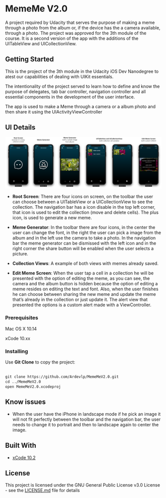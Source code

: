 # MemeMe V2.0

A project required by Udacity that serves the purpose of making a meme through a photo from the album or, if the device has the a camera available, through a photo.
The project was approved for the 3th module of the course.
It is a second version of the app with the additions of the UITableView and UICollectionView.

## Getting Started

This is the project of the 3th module in the Udacity iOS Dev Nanodegree to atest our capabilities of dealing with UIKit essentials.

The intentionality of the project served to learn how to define and know the purpose of delegates, tab bar controller, navigation controller and all essential components in the development of the user interface.

The app is used to make a Meme through a camera or a album photo and then share it using the UIActivityViewController

## UI Details

<img src=Images/MemeMeUI.png>

- **Root Screen**: There are four icons on screen, on the toolbar the user can choose between a UITableView or a UICollectionView to see the collection. The navigation bar has a icon disable in the top left corner, that icon is used to edit the collection (move and delete cells). The plus icon, is used to generate a new meme.

- **Meme Generator**: In the toolbar there are four icons, in the center the user can change the font, in the right the user can pick a image from the album and in the left use the camera to take a photo. In the navigation bar the meme generator can be dismissed with the left icon and in the right corner the share button will be enabled when the user selects a picture. 

- **Collection Views**: A example of both views with memes already saved.

- **Edit Meme Screen**: When the user tap a cell in a collection he will be presented with the option of editing the meme, as you can see, the camera and the album button is hidden because the option of editing a meme resides on editing the text and font. Also, when the user finishes he can choose between sharing the new meme and update the meme that’s already in the collection or just update it. The alert view that presented the options is a custom alert made with a ViewController.

### Prerequisites

Mac OS X 10.14

xCode 10.xx

### Installing

Use **Git Clone** to copy the project:

```

git clone https://github.com/Ardevlp/MemeMeV2.0.git
cd ../MemeMeV2.0
open MemeMeV2.0.xcodeproj

```


## Know issues 

- When the user have the iPhone in landscape mode if he pick an image it will not fit perfectly between the toolbar and the navigation bar, the user needs to change it to portrait and then to landscape again to center the image.

## Built With

* [xCode 10.2](https://developer.apple.com/xcode/) 

## License

This project is licensed under the GNU General Public License v3.0 License - see the [LICENSE.md](LICENSE.md) file for details
 
